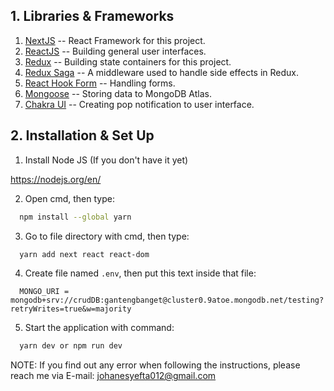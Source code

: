 ## 1. Libraries & Frameworks

1. [NextJS](https://nextjs.org/)                    -- React Framework for this project.
2. [ReactJS](https://reactjs.org/)                  -- Building general user interfaces.
3. [Redux](https://redux.js.org/)                   -- Building state containers for this project.
4. [Redux Saga](https://redux-saga.js.org/)         -- A middleware used to handle side effects in Redux. 
5. [React Hook Form](https://react-hook-form.com/)  -- Handling forms.
6. [Mongoose](https://mongoosejs.com/)              -- Storing data to MongoDB Atlas.
7. [Chakra UI](https://chakra-ui.com/)              -- Creating pop notification to user interface.

## 2. Installation & Set Up

1. Install Node JS (If you don't have it yet)

  https://nodejs.org/en/

2. Open cmd, then type:

```bash
  npm install --global yarn
```

3. Go to file directory with cmd, then type:

```bash
  yarn add next react react-dom
```

4. Create file named `.env`, then put this text inside that file:

```env
  MONGO_URI = mongodb+srv://crudDB:gantengbanget@cluster0.9atoe.mongodb.net/testing?retryWrites=true&w=majority
```

5. Start the application with command:

```bash
  yarn dev or npm run dev
```

NOTE: If you find out any error when following the instructions, please reach me via E-mail:
johanesyefta012@gmail.com